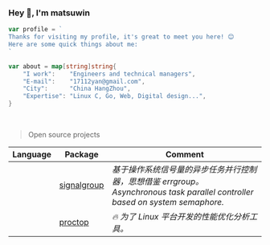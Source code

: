 ### Hey 👋, I'm matsuwin

```go
var profile = `
Thanks for visiting my profile, it's great to meet you here! 😊
Here are some quick things about me:
`

var about = map[string]string{
    "I work":    "Engineers and technical managers",
    "E-mail":    "17112yan@gmail.com",
    "City":      "China HangZhou",
    "Expertise": "Linux C, Go, Web, Digital design...",
}
```

<br>

> Open source projects

| Language | Package | Comment|
|:---:|---|---|
<img height="14" src="https://go.dev/images/go-logo-blue.svg"> | [signalgroup](https://github.com/matsuwin/signalgroup) | *基于操作系统信号量的异步任务并行控制器，思想借鉴 errgroup。<br>Asynchronous task parallel controller based on system semaphore.*
<img height="14" src="https://go.dev/images/go-logo-blue.svg"> | [proctop](https://github.com/matsuwin/proctop) | *🔥 为了 Linux 平台开发的性能优化分析工具。*
